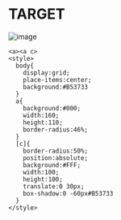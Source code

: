 # TARGET

![image](https://github.com/user-attachments/assets/18dc7634-0836-42c8-a316-b250526e75cb)

```
<a><a c>
<style>
  body{
    display:grid;
    place-items:center;
    background:#B53733
  }
  a{
    background:#000;
    width:160;
    height:110;
    border-radius:46%;
  }
  [c]{
    border-radius:50%;
    position:absolute;
    background:#FFF;
    width:100;
    height:100;
    translate:0 30px;
    box-shadow:0 -60px#B53733
  }
</style>
```

